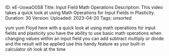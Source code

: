 ID: eE-UowaO0S8
Title: Input Field Math Operations
Description: This video takes a quick look at using Math Operations for Input Fields in Plasticity.
Duration: 30
Version: 
Uploaded: 2023-04-20
Tags: unsorted

yum yum Floyd here with a quick look at
using math operations for input fields
and plasticity you have the ability to
use basic math operations when changing
values within an input field
you can add
subtract
multiply
or divide and the result will be applied
use this handy feature as your built-in
calculator oh look at the time
